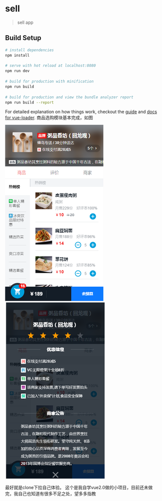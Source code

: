 # sell

> sell app

## Build Setup

``` bash
# install dependencies
npm install

# serve with hot reload at localhost:8080
npm run dev

# build for production with minification
npm run build

# build for production and view the bundle analyzer report
npm run build --report
```

For detailed explanation on how things work, checkout the [guide](http://vuejs-templates.github.io/webpack/) and [docs for vue-loader](http://vuejs.github.io/vue-loader).
商品选购模块基本完成，如图

![image](https://github.com/ShawLyon/sell/blob/master/screenshots/sell-img.png)
![image](https://github.com/ShawLyon/sell/blob/master/screenshots/sell-img-2.png)

最好就是clone下拉自己体验。
这个是我自学vue2.0做的小项目，目前还未做完，我自己也知道有很多不足之处，望多多指教
